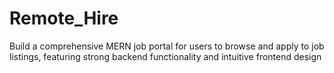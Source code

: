 # Remote_Hire
Build a comprehensive MERN job portal for users to browse and apply to job listings, featuring strong backend functionality and intuitive frontend design
